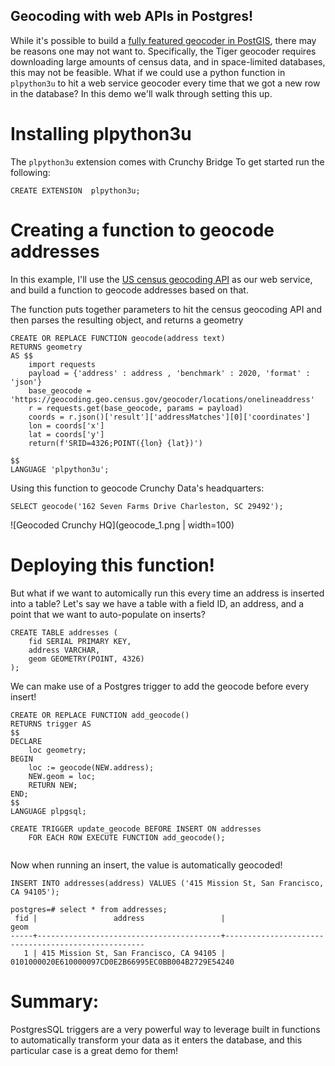 ## Geocoding with web APIs in Postgres!

While it's possible to build a [fully featured geocoder in PostGIS](https://.net/docs/postgis_installation.html#install_tiger_geocoder_extension),
there may be reasons one may not want to. Specifically, the Tiger geocoder requires downloading large amounts of census data, and in space-limited databases, this may not be feasible. 
What if we could use  a python function in `plpython3u` to hit a web service geocoder every time that we got a new row in the database? In this demo we'll walk through setting this up. 


# Installing plpython3u

The `plpython3u` extension comes with Crunchy Bridge
To get started run the following: 
```
CREATE EXTENSION  plpython3u;
```

# Creating a function to geocode addresses 

In this example, I'll use the [US census geocoding API](https://geocoding.geo.census.gov/geocoder/Geocoding_Services_API.html) as our web service, and build a function to geocode addresses based on that. 

The function puts together parameters to hit the census geocoding API and then parses the resulting object, and returns a geometry


```
CREATE OR REPLACE FUNCTION geocode(address text)
RETURNS geometry
AS $$
    import requests
    payload = {'address' : address , 'benchmark' : 2020, 'format' : 'json'}
    base_geocode = 'https://geocoding.geo.census.gov/geocoder/locations/onelineaddress'
    r = requests.get(base_geocode, params = payload)
    coords = r.json()['result']['addressMatches'][0]['coordinates']
    lon = coords['x']
    lat = coords['y']
    return(f'SRID=4326;POINT({lon} {lat})')

$$
LANGUAGE 'plpython3u';
```

Using this function to geocode Crunchy Data's headquarters:

```
SELECT geocode('162 Seven Farms Drive Charleston, SC 29492');

```
![Geocoded Crunchy HQ](geocode_1.png | width=100)


# Deploying this function! 

But what if we want to automically run this every time an address is inserted into a table? Let's say we have a table with a field ID, an address, and a point that we want to auto-populate on inserts?

```
CREATE TABLE addresses (
	fid SERIAL PRIMARY KEY,
	address VARCHAR,
	geom GEOMETRY(POINT, 4326)
);
```

We can make use of a Postgres trigger to add the geocode before every insert! 

```
CREATE OR REPLACE FUNCTION add_geocode()
RETURNS trigger AS
$$ 
DECLARE 
    loc geometry;
BEGIN 
    loc := geocode(NEW.address);
    NEW.geom = loc;
    RETURN NEW;
END;
$$ 
LANGUAGE plpgsql;
```

```
CREATE TRIGGER update_geocode BEFORE INSERT ON addresses
    FOR EACH ROW EXECUTE FUNCTION add_geocode();
	
```

Now when running an insert, the value is automatically geocoded! 

```
INSERT INTO addresses(address) VALUES ('415 Mission St, San Francisco, CA 94105');
```

```
postgres=# select * from addresses;
 fid |                 address                 |                        geom
-----+-----------------------------------------+----------------------------------------------------
   1 | 415 Mission St, San Francisco, CA 94105 | 0101000020E610000097CD0E2B66995EC0BB004B2729E54240
```

# Summary: 

PostgresSQL triggers are a very powerful way to leverage built in functions to automatically transform your data as it enters the database, and this particular case is a great demo for them!







